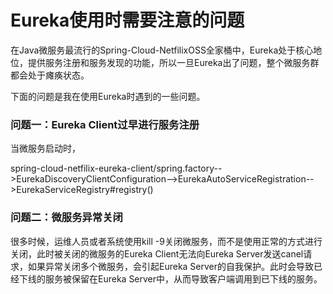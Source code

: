 # Eureka使用时需要注意的问题

在Java微服务最流行的Spring-Cloud-NetfilixOSS全家桶中，Eureka处于核心地位，提供服务注册和服务发现的功能，所以一旦Eureka出了问题，整个微服务群都会处于瘫痪状态。

下面的问题是我在使用Eureka时遇到的一些问题。

### 问题一：Eureka Client过早进行服务注册

当微服务启动时，

spring-cloud-netfilix-eureka-client/spring.factory--&gt;EurekaDiscoveryClientConfiguration--&gt;EurekaAutoServiceRegistration--&gt;EurekaServiceRegistry\#registry\(\)

### 问题二：微服务异常关闭

很多时候，运维人员或者系统使用kill -9关闭微服务，而不是使用正常的方式进行关闭，此时被关闭的微服务的Eureka Client无法向Eureka Server发送canel请求，如果异常关闭多个微服务，会引起Eureka Server的自我保护。此时会导致已经下线的服务被保留在Eureka Server中，从而导致客户端调用到已下线的服务。

